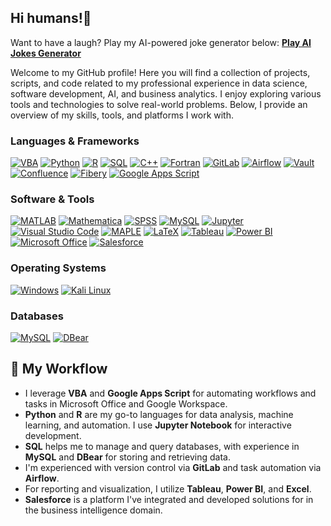 ## Hi humans!👋


Want to have a laugh? Play my AI-powered joke generator below:
[**Play AI Jokes Generator**](https://github.com/masterA88/ai-jokes-generator.git)

<!--
**masterA88/masterA88** is a ✨ _special_ ✨ repository because its `README.md` (this file) appears on your GitHub profile.

Here are some ideas to get you started:

- 🔭 I’m currently working on ...
- 🌱 I’m currently learning ...
- 👯 I’m looking to collaborate on ...
- 🤔 I’m looking for help with ...
- 💬 Ask me about ...
- 📫 How to reach me: ...
- 😄 Pronouns: ...
- ⚡ Fun fact: ...
-->

Welcome to my GitHub profile! Here you will find a collection of projects, scripts, and code related to my professional experience in data science, software development, AI, and business analytics. I enjoy exploring various tools and technologies to solve real-world problems. Below, I provide an overview of my skills, tools, and platforms I work with.

### **Languages & Frameworks**
[![VBA](https://img.shields.io/badge/VBA-blue)](https://en.wikipedia.org/wiki/Visual_Basic_for_Applications) 
[![Python](https://img.shields.io/badge/Python-3.9-blue)](https://www.python.org) 
[![R](https://img.shields.io/badge/R-276DC3?style=flat-square&logo=r&logoColor=white)](https://www.r-project.org/) 
[![SQL](https://img.shields.io/badge/SQL-4479A1?style=flat-square&logo=sqlite&logoColor=white)](https://www.sql.org) 
[![C++](https://img.shields.io/badge/C%2B%2B-00599C?style=flat-square&logo=c%2B%2B&logoColor=white)](https://en.wikipedia.org/wiki/C%2B%2B) 
[![Fortran](https://img.shields.io/badge/Fortran-005C87?style=flat-square&logo=fortran&logoColor=white)](https://en.wikipedia.org/wiki/Fortran) 
[![GitLab](https://img.shields.io/badge/GitLab-FC6D26?style=flat-square&logo=gitlab&logoColor=white)](https://gitlab.com) 
[![Airflow](https://img.shields.io/badge/Airflow-17A1E8?style=flat-square&logo=apache-airflow&logoColor=white)](https://airflow.apache.org) 
[![Vault](https://img.shields.io/badge/Vault-7A4F1D?style=flat-square&logo=hashicorp&logoColor=white)](https://www.hashicorp.com/products/vault) 
[![Confluence](https://img.shields.io/badge/Confluence-172B4D?style=flat-square&logo=atlassian&logoColor=white)](https://www.atlassian.com/software/confluence) 
[![Fibery](https://img.shields.io/badge/Fibery-00B4A2?style=flat-square&logo=fibery&logoColor=white)](https://fibery.io) 
[![Google Apps Script](https://img.shields.io/badge/Google%20Apps%20Script-4285F4?style=flat-square&logo=google&logoColor=white)](https://developers.google.com/apps-script)

### **Software & Tools**
[![MATLAB](https://img.shields.io/badge/MATLAB-0076A8?style=flat-square&logo=matlab&logoColor=white)](https://www.mathworks.com/products/matlab.html) 
[![Mathematica](https://img.shields.io/badge/Mathematica-2F3D4D?style=flat-square&logo=wolfram-mathematica&logoColor=white)](https://www.wolfram.com/mathematica/) 
[![SPSS](https://img.shields.io/badge/SPSS-2F6CB7?style=flat-square&logo=ibm&logoColor=white)](https://www.ibm.com/products/spss-statistics) 
[![MySQL](https://img.shields.io/badge/MySQL-4479A1?style=flat-square&logo=mysql&logoColor=white)](https://www.mysql.com) 
[![Jupyter](https://img.shields.io/badge/Jupyter-F37626?style=flat-square&logo=jupyter&logoColor=white)](https://jupyter.org/) 
[![Visual Studio Code](https://img.shields.io/badge/Visual%20Studio%20Code-007ACC?style=flat-square&logo=visualstudiocode&logoColor=white)](https://code.visualstudio.com) 
[![MAPLE](https://img.shields.io/badge/MAPLE-2E2D8C?style=flat-square&logo=maple&logoColor=white)](https://www.maplesoft.com) 
[![LaTeX](https://img.shields.io/badge/LaTeX-008080?style=flat-square&logo=latex&logoColor=white)](https://www.latex-project.org) 
[![Tableau](https://img.shields.io/badge/Tableau-E97627?style=flat-square&logo=tableau&logoColor=white)](https://www.tableau.com) 
[![Power BI](https://img.shields.io/badge/Power%20BI-F2C811?style=flat-square&logo=powerbi&logoColor=white)](https://powerbi.microsoft.com/) 
[![Microsoft Office](https://img.shields.io/badge/Microsoft%20Office-D83B01?style=flat-square&logo=microsoft-office&logoColor=white)](https://www.microsoft.com/en-us/microsoft-365) 
[![Salesforce](https://img.shields.io/badge/Salesforce-00A1E0?style=flat-square&logo=salesforce&logoColor=white)](https://www.salesforce.com) 

### **Operating Systems**
[![Windows](https://img.shields.io/badge/Windows-0078D6?style=flat-square&logo=windows&logoColor=white)](https://www.microsoft.com/en-us/windows) 
[![Kali Linux](https://img.shields.io/badge/Kali%20Linux-557C8C?style=flat-square&logo=kali-linux&logoColor=white)](https://www.kali.org)

### **Databases**
[![MySQL](https://img.shields.io/badge/MySQL-4479A1?style=flat-square&logo=mysql&logoColor=white)](https://www.mysql.com) 
[![DBear](https://img.shields.io/badge/DBear-4D87A8?style=flat-square&logo=data&logoColor=white)](https://dbear.io)

## 🔧 My Workflow

- I leverage **VBA** and **Google Apps Script** for automating workflows and tasks in Microsoft Office and Google Workspace.
- **Python** and **R** are my go-to languages for data analysis, machine learning, and automation. I use **Jupyter Notebook** for interactive development.
- **SQL** helps me to manage and query databases, with experience in **MySQL** and **DBear** for storing and retrieving data.
- I'm experienced with version control via **GitLab** and task automation via **Airflow**.
- For reporting and visualization, I utilize **Tableau**, **Power BI**, and **Excel**.
- **Salesforce** is a platform I've integrated and developed solutions for in the business intelligence domain.
